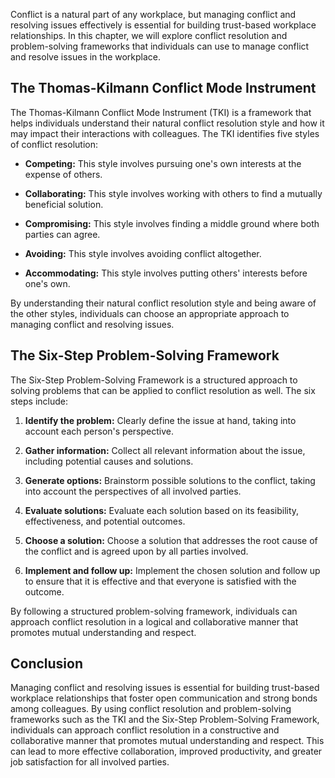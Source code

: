 
Conflict is a natural part of any workplace, but managing conflict and resolving issues effectively is essential for building trust-based workplace relationships. In this chapter, we will explore conflict resolution and problem-solving frameworks that individuals can use to manage conflict and resolve issues in the workplace.

The Thomas-Kilmann Conflict Mode Instrument
-------------------------------------------

The Thomas-Kilmann Conflict Mode Instrument (TKI) is a framework that helps individuals understand their natural conflict resolution style and how it may impact their interactions with colleagues. The TKI identifies five styles of conflict resolution:

* **Competing:** This style involves pursuing one's own interests at the expense of others.

* **Collaborating:** This style involves working with others to find a mutually beneficial solution.

* **Compromising:** This style involves finding a middle ground where both parties can agree.

* **Avoiding:** This style involves avoiding conflict altogether.

* **Accommodating:** This style involves putting others' interests before one's own.

By understanding their natural conflict resolution style and being aware of the other styles, individuals can choose an appropriate approach to managing conflict and resolving issues.

The Six-Step Problem-Solving Framework
--------------------------------------

The Six-Step Problem-Solving Framework is a structured approach to solving problems that can be applied to conflict resolution as well. The six steps include:

1. **Identify the problem:** Clearly define the issue at hand, taking into account each person's perspective.

2. **Gather information:** Collect all relevant information about the issue, including potential causes and solutions.

3. **Generate options:** Brainstorm possible solutions to the conflict, taking into account the perspectives of all involved parties.

4. **Evaluate solutions:** Evaluate each solution based on its feasibility, effectiveness, and potential outcomes.

5. **Choose a solution:** Choose a solution that addresses the root cause of the conflict and is agreed upon by all parties involved.

6. **Implement and follow up:** Implement the chosen solution and follow up to ensure that it is effective and that everyone is satisfied with the outcome.

By following a structured problem-solving framework, individuals can approach conflict resolution in a logical and collaborative manner that promotes mutual understanding and respect.

Conclusion
----------

Managing conflict and resolving issues is essential for building trust-based workplace relationships that foster open communication and strong bonds among colleagues. By using conflict resolution and problem-solving frameworks such as the TKI and the Six-Step Problem-Solving Framework, individuals can approach conflict resolution in a constructive and collaborative manner that promotes mutual understanding and respect. This can lead to more effective collaboration, improved productivity, and greater job satisfaction for all involved parties.
